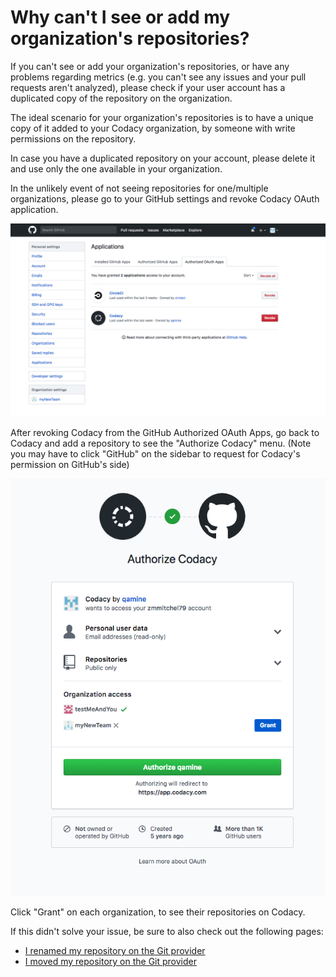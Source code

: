 # Why can't I see or add my organization's repositories?

If you can't see or add your organization's repositories, or have any problems regarding metrics (e.g. you can't see any issues and your pull requests aren't analyzed), please check if your user account has a duplicated copy of the repository on the organization.

The ideal scenario for your organization's repositories is to have a unique copy of it added to your Codacy organization, by someone with write permissions on the repository.

In case you have a duplicated repository on your account, please delete it and use only the one available in your organization.

In the unlikely event of not seeing repositories for one/multiple organizations, please go to your GitHub settings and revoke Codacy OAuth application.

![](/images/Screen_Shot_2018-02-12_at_18.51.06.png)

After revoking Codacy from the GitHub Authorized OAuth Apps, go back to Codacy and add a repository to see the "Authorize Codacy" menu. (Note you may have to click "GitHub" on the sidebar to request for Codacy's permission on GitHub's side)

![](/images/Screen_Shot_2018-02-12_at_18.54.23.png)

Click "Grant" on each organization, to see their repositories on Codacy.

If this didn't solve your issue, be sure to also check out the following pages:

-   [I renamed my repository on the Git provider](i-renamed-my-repository-on-the-git-provider.md)
-   [I moved my repository on the Git provider](i-moved-my-repository-on-the-git-provider.md)
